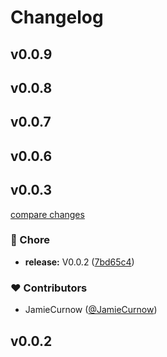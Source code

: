 # Changelog


## v0.0.9

## v0.0.8

## v0.0.7

## v0.0.6

## v0.0.3

[compare changes](https://github.com/JamieCurnow/nuxt-firebase-webframework/compare/v0.0.2...v0.0.3)

### 🏡 Chore

- **release:** V0.0.2 ([7bd65c4](https://github.com/JamieCurnow/nuxt-firebase-webframework/commit/7bd65c4))

### ❤️  Contributors

- JamieCurnow ([@JamieCurnow](http://github.com/JamieCurnow))

## v0.0.2

